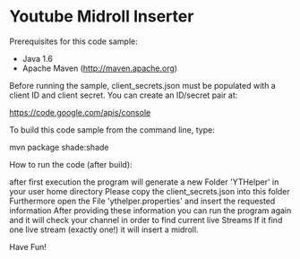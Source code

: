 # Youtube Midroll Inserter
Prerequisites for this code sample:
- Java 1.6
- Apache Maven (http://maven.apache.org)

Before running the sample, client_secrets.json must be populated with a
client ID and client secret. You can create an ID/secret pair at:

  https://code.google.com/apis/console

To build this code sample from the command line, type:

  mvn package shade:shade
  
How to run the code (after build):

  after first execution the program will generate a new Folder 'YTHelper' in your user home directory
  Please copy the client_secrets.json into this folder
  Furthermore open the File 'ythelper.properties' and insert the requested information
  After providing these information you can run the program again and it will check your channel in order to find current live Streams
  If it find one live stream (exactly one!) it will insert a midroll.
  
Have Fun!


